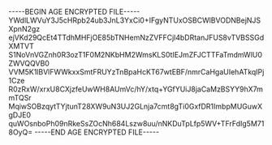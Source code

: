 -----BEGIN AGE ENCRYPTED FILE-----
YWdlLWVuY3J5cHRpb24ub3JnL3YxCi0+IFgyNTUxOSBCWlBVODNBejNJSXpnN2gz
ejVKd29QcEt4TTdhMHFjOE85bTNHemNzZVFFCjl4bDRtanJFUS8vTVBSSGdXMTVT
S1NoVnVGZnh0R3ozT1F0M2NKbHM2WmsKLS0tIEJmZFJCTTFaTmdmWlU0ZWVQQVB0
VVM5K1lBVlFWWkxxSmtFRUYzTnBpaHcKT67wtEBF/nmrCaHgaUIehATkqIPj1Cze
R0zRxW/xrxU8CXjzfeUwWH8AUmVc/hY/xtq+YGfYUiJ8jaCaMzBSYY9hX7mmTQSr
MqiwSOBzqytTYjtunT28XW9uN3UJ2GLnja7cmt8gTi0GxfDR1ImbpMUGuwXgDJE0
quWOsnboPh09nRkeSsZOcNh684Lszw8uu/nNKDuTpLfp5WV+TFrFdIg5M718OyQ=
-----END AGE ENCRYPTED FILE-----
